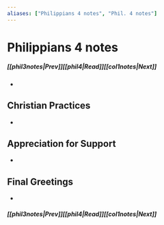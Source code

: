 ```yaml
---
aliases: ["Philippians 4 notes", "Phil. 4 notes"]
---
```

# Philippians 4 notes
##### <span class=arrow-left></span>[[phil3notes|Prev]]<span class=navigation-separator></span>[[phil4|Read]]<span class=navigation-separator></span>[[col1notes|Next]]<span class=arrow-right></span>
- 
## Christian Practices
- 
## Appreciation for Support
- 
## Final Greetings
- 
##### <span class=arrow-left></span>[[phil3notes|Prev]]<span class=navigation-separator></span>[[phil4|Read]]<span class=navigation-separator></span>[[col1notes|Next]]<span class=arrow-right></span>